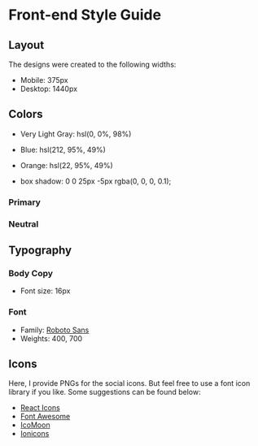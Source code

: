 # Front-end Style Guide

## Layout

The designs were created to the following widths:

-  Mobile: 375px
-  Desktop: 1440px

## Colors

-  Very Light Gray: hsl(0, 0%, 98%)
-  Blue: hsl(212, 95%, 49%)
-  Orange: hsl(22, 95%, 49%)

-  box shadow: 0 0 25px -5px rgba(0, 0, 0, 0.1);

### Primary

### Neutral

## Typography

### Body Copy

-  Font size: 16px

### Font

-  Family: [Roboto Sans](https://fonts.google.com/specimen/Roboto)
-  Weights: 400, 700

## Icons

Here, I provide PNGs for the social icons. But feel free to use a font icon library if you like. Some suggestions can be found below:

-  [React Icons](https://react-icons.github.io/react-icons)
-  [Font Awesome](https://fontawesome.com)
-  [IcoMoon](https://icomoon.io)
-  [Ionicons](https://ionicons.com)
